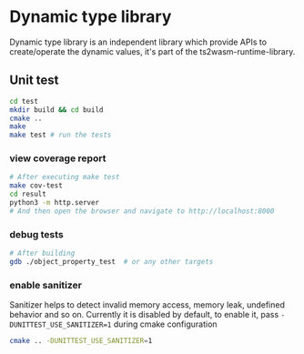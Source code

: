 # Dynamic type library

Dynamic type library is an independent library which provide APIs to create/operate the dynamic values, it's part of the ts2wasm-runtime-library.

## Unit test

``` bash
cd test
mkdir build && cd build
cmake ..
make
make test # run the tests
```

### view coverage report

``` bash
# After executing make test
make cov-test
cd result
python3 -m http.server
# And then open the browser and navigate to http://localhost:8000
```

### debug tests

``` bash
# After building
gdb ./object_property_test  # or any other targets
```

### enable sanitizer

Sanitizer helps to detect invalid memory access, memory leak, undefined behavior and so on. Currently it is disabled by default, to enable it, pass `-DUNITTEST_USE_SANITIZER=1` during cmake configuration

``` bash
cmake .. -DUNITTEST_USE_SANITIZER=1
```
